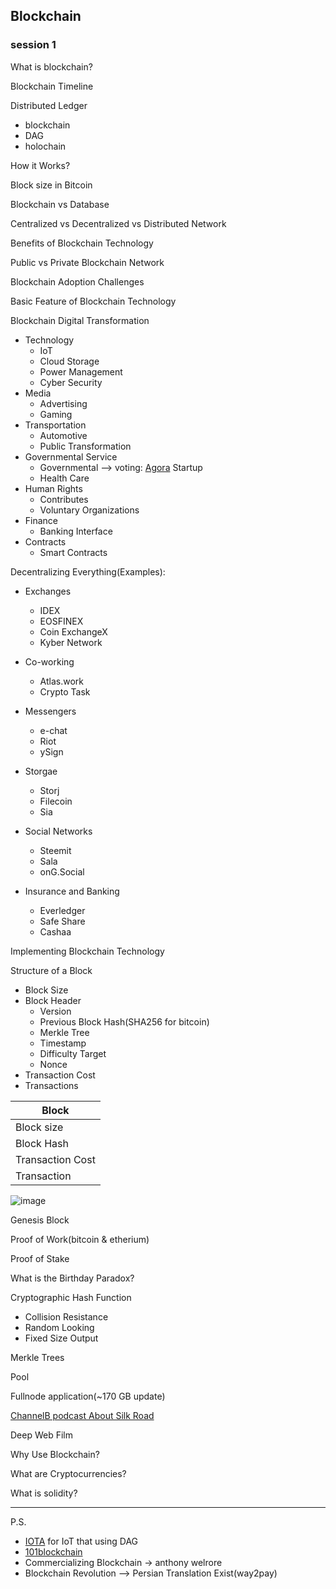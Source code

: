 ## Blockchain

### session 1 

What is blockchain?
    
Blockchain Timeline

Distributed Ledger
- blockchain
- DAG
- holochain

How it Works?

Block size in Bitcoin

Blockchain vs Database

Centralized vs Decentralized vs Distributed Network

Benefits of Blockchain Technology

Public vs Private Blockchain Network

Blockchain Adoption Challenges

Basic Feature of Blockchain Technology

Blockchain Digital Transformation
- Technology
    - IoT
    - Cloud Storage
    - Power Management
    - Cyber Security
- Media
    - Advertising
    - Gaming
- Transportation
    - Automotive
    - Public Transformation
- Governmental Service
    - Governmental --> voting: [Agora](https://www.agora.vote) Startup
    - Health Care
- Human Rights
    - Contributes
    - Voluntary Organizations
- Finance
    - Banking Interface
- Contracts
    - Smart Contracts
    
Decentralizing Everything(Examples):
- Exchanges
    - IDEX
    - EOSFINEX
    - Coin ExchangeX
    - Kyber Network

- Co-working 
    - Atlas.work
    - Crypto Task

- Messengers
    - e-chat
    - Riot
    - ySign

- Storgae
    - Storj
    - Filecoin
    - Sia

- Social Networks
    - Steemit
    - Sala
    - onG.Social

- Insurance and Banking
    - Everledger
    - Safe Share
    - Cashaa


Implementing Blockchain Technology

Structure of a Block
- Block Size
- Block Header
    - Version
    - Previous Block Hash(SHA256 for bitcoin)
    - Merkle Tree
    - Timestamp
    - Difficulty Target
    - Nonce
- Transaction Cost
- Transactions


|     Block        |
| ---------------- |
| Block size       |
| Block Hash       |
| Transaction Cost |
| Transaction      |


![image](https://mihanblockchain.com/wp-content/uploads/2019/07/Schematic-block-chain-structure.png)

Genesis Block

Proof of Work(bitcoin & etherium)

Proof of Stake

What is the Birthday Paradox?

Cryptographic Hash Function
- Collision Resistance
- Random Looking
- Fixed Size Output

Merkle Trees

Pool

Fullnode application(~170 GB update)

[ChannelB podcast About Silk Road](https://channelbpodcast.com/archives/3209/)

Deep Web Film

Why Use Blockchain?

What are Cryptocurrencies?

What is solidity?

---

P.S.
- [IOTA](https://www.iota.org/) for IoT that using DAG
- [101blockchain](http://101blockchain.com/)
- Commercializing Blockchain -> anthony welrore
- Blockchain Revolution --> Persian Translation Exist(way2pay)

